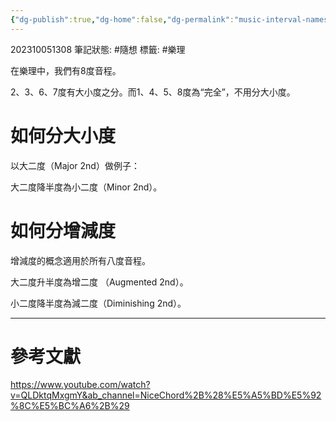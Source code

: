 ```yaml
---
{"dg-publish":true,"dg-home":false,"dg-permalink":"music-interval-names","permalink":"/music-interval-names/","dgPassFrontmatter":true}
---
```


202310051308
筆記狀態: #隨想
標籤: #樂理

在樂理中，我們有8度音程。

2、3、6、7度有大小度之分。而1、4、5、8度為“完全”，不用分大小度。

# 如何分大小度

以大二度（Major 2nd）做例子：

大二度降半度為小二度（Minor 2nd）。

# 如何分增減度

增減度的概念適用於所有八度音程。

大二度升半度為增二度 （Augmented 2nd）。

小二度降半度為減二度（Diminishing 2nd）。

---
# 參考文獻

https://www.youtube.com/watch?v=QLDktqMxgmY&ab_channel=NiceChord%2B%28%E5%A5%BD%E5%92%8C%E5%BC%A6%2B%29